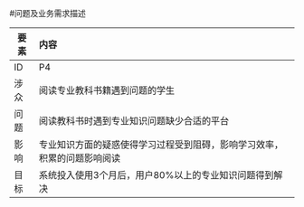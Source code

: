 #问题及业务需求描述



| 要素 | 内容 |
| --- | :--- |
| ID | P4 |
| 涉众 | 阅读专业教科书籍遇到问题的学生 |
| 问题 | 阅读教科书时遇到专业知识问题缺少合适的平台 |
| 影响 | 专业知识方面的疑惑使得学习过程受到阻碍，影响学习效率，积累的问题影响阅读 |
| 目标 | 系统投入使用3个月后，用户80%以上的专业知识问题得到解决 |



